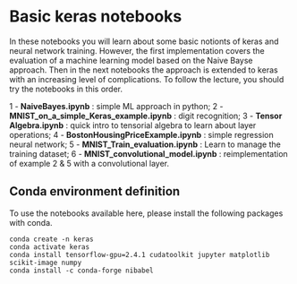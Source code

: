 # Basic keras notebooks

In these notebooks you will learn about some basic notionts of keras and neural network training. However, the first implementation covers the evaluation of a machine learning model based on the Naive Bayse approach. Then in the next notebooks the approach is extended to keras with an increasing level of complications. To follow the lecture, you should try the notebooks in this order.

1 - **NaiveBayes.ipynb** : simple ML approach in python;
2 - **MNIST_on_a_simple_Keras_example.ipynb** : digit recognition;
3 - **Tensor Algebra.ipynb** : quick intro to tensorial algebra to learn about layer operations;
4 - **BostonHousingPriceExample.ipynb** : simple regression neural network;
5 - **MNIST_Train_evaluation.ipynb** : Learn to manage the training dataset;
6 - **MNIST_convolutional_model.ipynb** : reimplementation of example 2 & 5 with a convolutional layer.

## Conda environment definition

To use the notebooks available here, please install the following packages with conda.

```
conda create -n keras
conda activate keras
conda install tensorflow-gpu=2.4.1 cudatoolkit jupyter matplotlib scikit-image numpy
conda install -c conda-forge nibabel
```